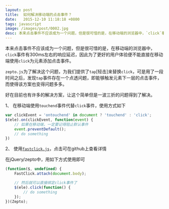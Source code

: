 ```yaml
---
layout: post
title:  如何解决移动端的点击事件？
date:   2015-12-10 11:18:18 +0800
tags: javascript
image: /images/post/0002.jpg
desc: 本来点击事件不应该成为一个问题，但是很可惜的是，在移动端的浏览器中，`click`事件有300ms左右的响应延迟，因此为了更好的用户体验便不能直接在移动端使用`click`为元素添加点击...
---
```


本来点击事件不应该成为一个问题，但是很可惜的是，在移动端的浏览器中，`click`事件有300ms左右的响应延迟，因此为了更好的用户体验便不能直接在移动端使用`click`为元素添加点击事件。

`zepto.js`为了解决这个问题，为我们提供了`tap`[轻击]来替换`click`，可是用了一段时间之后，发现`tap`事件存在一个点透问题，即能够触发元素下一层的点击事件，而使得该方案也变得问题多多。

好在目前也有许多的解决方案，让这个简单但是一波三折的问题得到了解决。

1、 在移动端使用`touchend`事件代替`click`事件，使用方式如下  

```js
var clickEvent = 'ontouchend' in document ? 'touchend' : 'click';
$(ele).on(clickEvent, function(event) {
    // 如果在移动端，一定要记得阻止默认事件
    event.preventDefault();
    // do something
})
```


2、 使用[`fastclick.js`](https://github.com/ftlabs/fastclick)，点击可在github上查看详情  

在jQuery/zepto中，用如下方式使用即可  

```js
(function($, undefined) {
    FastClick.attach(document.body);

    // 然后就可以直接绑定click事件了
    $(ele).click(function() {
        // do something
    });
})(Zepto);
```